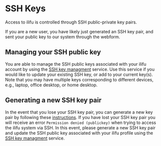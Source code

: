 # SSH Keys

Access to ilifu is controlled through SSH public-private key pairs.

If you are a new user, you have likely just generated an SSH key pair, and sent your public key to our system through the webform.

## Managing your SSH public key

You are able to manage the SSH public keys associated with your ilifu account by using the [SSH key managment](https://usage.ilifu.ac.za/ssh_keys) service. Use this service if you would like to update your existing SSH key, or add to your current key(s). Note that you may have multiple keys corresponding to different devices, e.g., laptop, office desktop, or home desktop.

## Generating a new SSH key pair

In the event that you lose your SSH key pair, you can generate a new key pair by following these [instructions](https://help.github.com/articles/generating-a-new-ssh-key-and-adding-it-to-the-ssh-agent/). If you have lost your SSH key pair you will receive an error `Permission denied (publickey)` when trying to access the ilifu system via SSH. In this event, please generate a new SSH key pair and update the SSH public key associated with your ilifu profile using the [SSH key managment](https://usage.ilifu.ac.za/ssh_keys) service.
